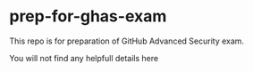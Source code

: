 # prep-for-ghas-exam
This repo is for preparation of GitHub Advanced Security exam.

You will not find any helpfull details here
